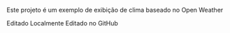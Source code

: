 Este projeto é um exemplo de exibição de clima baseado no Open Weather

Editado Localmente
Editado no GitHub
